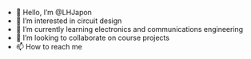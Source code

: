 - 👋 Hello, I’m @LHJapon
- 👀 I’m interested in circuit design
- 🌱 I’m currently learning electronics and communications engineering
- 💞️ I’m looking to collaborate on course projects
- 📫 How to reach me

<!---
LHJapon/LHJapon is a ✨ special ✨ repository because its `README.md` (this file) appears on your GitHub profile.
You can click the Preview link to take a look at your changes.
--->
